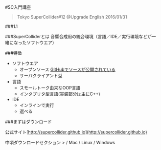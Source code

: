 #SC入門講座
>Tokyo SuperCollider#12 @Upgrade English 2016/01/31

###1.1

###SuperColliderとは
音響合成用の統合環境（言語／IDE／実行環境などが一緒になったソフトウエア）

###特徴

  - ソフトウエア
    - オープンソース [GitHubでソースが公開されている](http://github.com/supercollider)
    - サーバクライアント型
  - 言語
    - スモールトーク由来なOOP言語
    - インタプリタ型言語(実装部分は主にC++)
  - IDE  
    - インラインで実行
    - 選べる



###まずはダウンロード

公式サイト[http://supercollider.github.io](http://supercollider.github.io)

中頃ダウンロードセクション > / Mac / Linux / Windows

